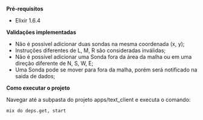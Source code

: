 **Pré-requisitos**
- Elixir 1.6.4

**Validações implementadas**

- Não é possivel adicionar duas sondas na mesma coordenada (x, y);
- Instruções diferentes de L, M, R são consideradas inválidas;
- Não é possível adicionar uma Sonda fora da área da malha ou em uma direção diferente de N, S, W, E;
- Uma Sonda pode se mover para fora da malha, porém será notificado na saida de dados;

**Como executar o projeto**

Navegar até a subpasta do projeto apps/text_client e executa o comando:

```
mix do deps.get, start
```
